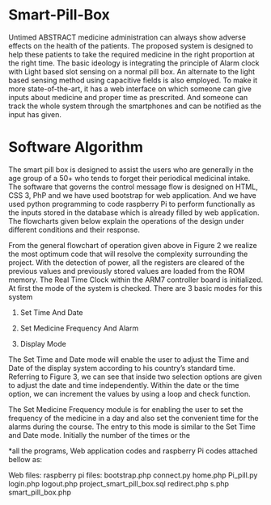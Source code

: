 # Smart-Pill-Box
Untimed ABSTRACT medicine administration can always show adverse effects on the health of the patients. The proposed system is designed to help these patients to take the required medicine in the right proportion at the right time. The basic ideology is integrating the principle of Alarm clock with Light based slot sensing on a normal pill box. An alternate to the light based sensing method using capacitive fields is also employed. To make it more state-of-the-art, it has a web interface on which someone can give inputs about medicine and proper time as prescrited. And someone can track the whole system through the smartphones and can be notified as the input has given. 

# Software Algorithm


The smart pill box is designed to assist the users who are generally in the age group of a 50+ who tends to forget their periodical medicinal intake. The software that governs the control message flow is designed on HTML, CSS 3, PhP and we have used bootstrap for web application. And we have used python programming to code raspberry Pi to perform functionally as the inputs stored in the database which is already filled by web application. The flowcharts given below explain the operations of the design under different conditions and their response.

From the general flowchart of operation given above in Figure 2 we realize the most optimum code that will
 resolve the complexity surrounding the project. With the detection of power, all the registers are cleared of the previous values and previously stored values are loaded from the ROM memory. The Real Time Clock within the ARM7 controller board is initialized. At first the mode of the system is checked. There are 3 basic modes for this system


1.	Set Time And Date

2.	Set Medicine Frequency And Alarm

3.	Display Mode

The Set Time and Date mode will enable the user to adjust the Time and Date of the display system according to his country’s standard time. Referring to Figure 3, we can see that inside two selection options are given to adjust the date and time independently. Within the date or the time option, we can increment the values by using a loop and check function.

The Set Medicine Frequency module is for enabling the user to set the frequency of the medicine in a day and also set the convenient time for the alarms during the course. The entry to this mode is similar to the Set Time and Date mode. Initially the number of the times or the


*all the programs, Web application codes and raspberry Pi codes attached bellow as:

Web files:                                  raspberry pi files:
bootstrap.php			    connect.py
home.php			    Pi_pill.py
login.php
logout.php
project_smart_pill_box.sql
redirect.php
s.php
smart_pill_box.php

 

